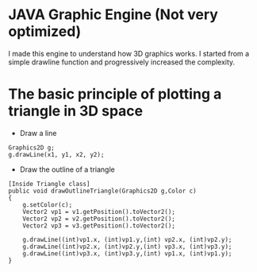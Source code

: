 # JAVA Graphic Engine (Not very optimized)
I made this engine to understand how 3D graphics works. I started from a simple drawline function and progressively increased the complexity.
# The basic principle of plotting a triangle in 3D space
- Draw a line
```
Graphics2D g;
g.drawLine(x1, y1, x2, y2);
```
- Draw the outline of a triangle
```
[Inside Triangle class]
public void drawOutlineTriangle(Graphics2D g,Color c)
{
	g.setColor(c);
	Vector2 vp1 = v1.getPosition().toVector2();
	Vector2 vp2 = v2.getPosition().toVector2();
	Vector2 vp3 = v3.getPosition().toVector2();

	g.drawLine((int)vp1.x, (int)vp1.y,(int) vp2.x, (int)vp2.y);
	g.drawLine((int)vp2.x, (int)vp2.y,(int) vp3.x, (int)vp3.y);
	g.drawLine((int)vp3.x, (int)vp3.y,(int) vp1.x, (int)vp1.y);
}
```


